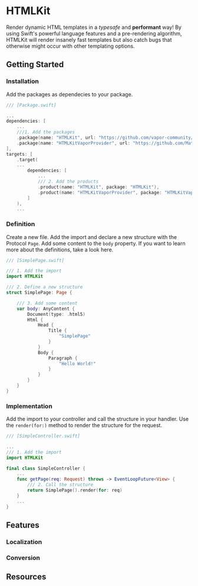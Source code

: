 # HTMLKit

Render dynamic HTML templates in a *typesafe* and **performant** way!
By using Swift's powerful language features and a pre-rendering algorithm, HTMLKit will render insanely fast templates but also catch bugs that otherwise might occur with other templating options.

## Getting Started

### Installation

Add the packages as dependecies to your package.

```swift
/// [Package.swift]

...
dependencies: [
    ...
    ///1. Add the packages
    .package(name: "HTMLKit", url: "https://github.com/vapor-community/HTMLKit.git", from: "2.4.0"),
    .package(name: "HTMLKitVaporProvider", url: "https://github.com/MatsMoll/htmlkit-vapor-provider.git", from: "1.2.1")
],
targets: [
    .target( 
    ...
        dependencies: [
            ...
            /// 2. Add the products
            .product(name: "HTMLKit", package: "HTMLKit"),
            .product(name: "HTMLKitVaporProvider", package: "HTMLKitVaporProvider")
        ]
    ),
    ...
```

### Definition

Create a new file. Add the import and declare a new structure with the Protocol `Page`. Add some content to the `body` property. If you want to learn more about the definitions, take a look here.

```swift
/// [SimplePage.swift]

/// 1. Add the import
import HTMLKit

/// 2. Define a new structure
struct SimplePage: Page {

    /// 3. Add some content
    var body: AnyContent {
        Document(type: .html5)
        Html {
            Head {
                Title { 
                    "SimplePage"
                }
            }
            Body {
                Paragraph {
                    "Hello World!"
                }
            }
        }
    }
}
```

### Implementation

Add the import to your controller and call the structure in your handler. Use the `render(for:)` method to render the structure for the request.

```swift
/// [SimpleController.swift]

...
/// 1. Add the import
import HTMLKit

final class SimpleController {
    ...
    func getPage(req: Request) throws -> EventLoopFuture<View> {
        /// 2. Call the structure
        return SimplePage().render(for: req)
    }
    ...
}
```

## Features

### Localization

### Conversion

## Resources

